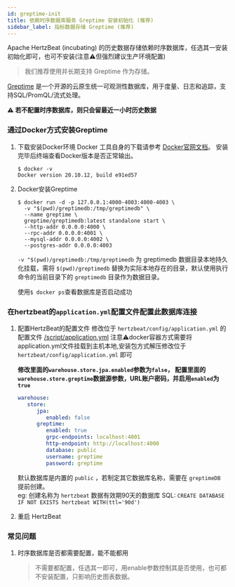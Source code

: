 ```yaml
---
id: greptime-init  
title: 依赖时序数据库服务 Greptime 安装初始化 (推荐)
sidebar_label: 指标数据存储 Greptime (推荐)
---
```


Apache HertzBeat (incubating) 的历史数据存储依赖时序数据库，任选其一安装初始化即可，也可不安装(注意⚠️但强烈建议生产环境配置)

> 我们推荐使用并长期支持 Greptime 作为存储。

[Greptime](https://github.com/GreptimeTeam/greptimedb) 是一个开源的云原生统一可观测性数据库，用于度量、日志和追踪，支持SQL/PromQL/流式处理。

**⚠️ 若不配置时序数据库，则只会留最近一小时历史数据**

### 通过Docker方式安装Greptime

1. 下载安装Docker环境
Docker 工具自身的下载请参考 [Docker官网文档](https://docs.docker.com/get-docker/)。
安装完毕后终端查看Docker版本是否正常输出。

   ```shell
   $ docker -v
   Docker version 20.10.12, build e91ed57
   ```

2. Docker安装Greptime

   ```shell
   $ docker run -d -p 127.0.0.1:4000-4003:4000-4003 \
     -v "$(pwd)/greptimedb:/tmp/greptimedb" \
     --name greptime \
     greptime/greptimedb:latest standalone start \
     --http-addr 0.0.0.0:4000 \
     --rpc-addr 0.0.0.0:4001 \
     --mysql-addr 0.0.0.0:4002 \
     --postgres-addr 0.0.0.0:4003
   ```

   `-v "$(pwd)/greptimedb:/tmp/greptimedb` 为 greptimedb 数据目录本地持久化挂载，需将 `$(pwd)/greptimedb` 替换为实际本地存在的目录，默认使用执行命令的当前目录下的 `greptimedb` 目录作为数据目录。

   使用```$ docker ps```查看数据库是否启动成功

### 在hertzbeat的`application.yml`配置文件配置此数据库连接

1. 配置HertzBeat的配置文件
   修改位于 `hertzbeat/config/application.yml` 的配置文件 [/script/application.yml](https://github.com/apache/hertzbeat/raw/master/script/application.yml)
   注意⚠️docker容器方式需要将application.yml文件挂载到主机本地,安装包方式解压修改位于 `hertzbeat/config/application.yml` 即可

   **修改里面的`warehouse.store.jpa.enabled`参数为`false`， 配置里面的`warehouse.store.greptime`数据源参数，URL账户密码，并启用`enabled`为`true`**

   ```yaml
   warehouse:
      store:
         jpa:
            enabled: false
         greptime:
            enabled: true
            grpc-endpoints: localhost:4001
            http-endpoint: http://localhost:4000
            database: public
            username: greptime
            password: greptime
   ```

   默认数据库是内置的  `public` ，若制定其它数据库名称，需要在 `greptimeDB` 提前创建。  
   eg: 创建名称为 `hertzbeat` 数据有效期90天的数据库 SQL: `CREATE DATABASE IF NOT EXISTS hertzbeat WITH(ttl='90d')`

2. 重启 HertzBeat

### 常见问题

1. 时序数据库是否都需要配置，能不能都用

   > 不需要都配置，任选其一即可，用enable参数控制其是否使用，也可都不安装配置，只影响历史图表数据。
